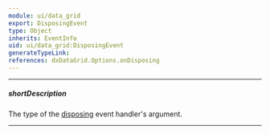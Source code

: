 ```yaml
---
module: ui/data_grid
export: DisposingEvent
type: Object
inherits: EventInfo
uid: ui/data_grid:DisposingEvent
generateTypeLink: 
references: dxDataGrid.Options.onDisposing
---
```

---
##### shortDescription
The type of the [disposing]({basewidgetpath}/Events/#disposing) event handler's argument.

---
<!-- Description goes here -->